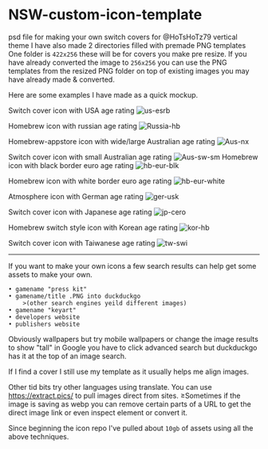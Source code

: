 # NSW-custom-icon-template
psd file for making your own switch covers for @HoTsHoTz79 vertical theme
I have also made 2 directories filled with premade PNG templates
One folder is `422x256` these will be for covers you make pre resize.
If you have already converted the image to `256x256` you can use the PNG templates from the resized PNG folder on top of existing images you may have already made & converted.


Here are some examples I have made as a quick mockup.

Switch cover icon with USA age rating
![us-esrb](</examples/usa-demo-hb.jpg>)

Homebrew icon with russian age rating
![Russia-hb](</examples/RU-demo-hbmenu.jpg>)

Homebrew-appstore icon with wide/large Australian age rating
![Aus-nx](</examples/aus-demo-lrg-nxapphb.jpg>)

Switch cover icon with small Australian age rating
![Aus-sw-sm](</examples/aus-demo-sm.jpg>)
Homebrew icon with black border euro age rating
![hb-eur-blk](</examples/eur-blk-demo-hb.jpg>)

Homebrew icon with white border euro age rating
![hb-eur-white](</examples/eur-wh-demo-hb.jpg>)

Atmosphere icon with German age rating
![ger-usk](</examples/ger-demo-atmos.jpg>)

Switch cover icon with Japanese age rating
![jp-cero](</examples/jp-demo-hb.jpg>)


Homebrew switch style icon with Korean age rating
![kor-hb](</examples/kor-demo-hb.jpg>)

Switch cover icon with Taiwanese age rating
![tw-swi](</examples/tw-demo-hb.jpg>)

***

If you want to make your own icons a few search results can help get some assets to make your own.


```
• gamename "press kit"
• gamename/title .PNG into duckduckgo 
    >(other search engines yeild different images)
• gamename "keyart"
• developers website
• publishers website
```

Obviously wallpapers but try mobile wallpapers or change the image results to show "tall" in Google you have to click advanced search but duckduckgo has it at the top of an image search.

If I find a cover I still use my template as it usually helps me align images.

Other tid bits try other languages using translate. 
You can use https://extract.pics/ to pull images direct from sites. 
≥Sometimes if the image is saving as webp you can remove certain parts of a URL to get the direct image link or even inspect element or convert it.

Since beginning the icon repo I've pulled about `10gb` of assets using all the above techniques.
